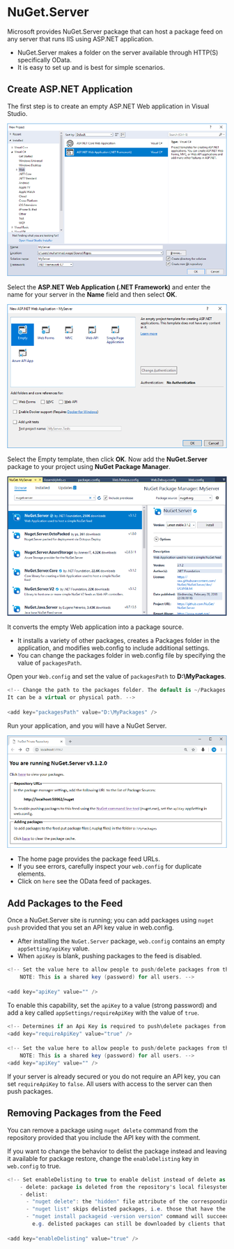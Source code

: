 # NuGet.Server

Microsoft provides NuGet.Server package that can host a package feed on any server that runs IIS using ASP.NET application. 

 - NuGet.Server makes a folder on the server available through HTTP(S) specifically OData. 
 - It is easy to set up and is best for simple scenarios.

## Create ASP.NET Application

The first step is to create an empty ASP.NET Web application in Visual Studio.

<img src="https://raw.githubusercontent.com/zzzprojects/nuget-tutorial/master/docs/images/host-nuget-packages3.png">

Select the **ASP.NET Web Application (.NET Framework)** and enter the name for your server in the **Name** field and then select **OK**.

<img src="https://raw.githubusercontent.com/zzzprojects/nuget-tutorial/master/docs/images/host-nuget-packages4.png">

Select the Empty template, then click **OK**. Now add the **NuGet.Server** package to your project using **NuGet Package Manager**.

<img src="https://raw.githubusercontent.com/zzzprojects/nuget-tutorial/master/docs/images/host-nuget-packages5.png">

It converts the empty Web application into a package source. 

 - It installs a variety of other packages, creates a Packages folder in the application, and modifies web.config to include additional settings.
 - You can change the packages folder in web.config file by specifying the value of `packagesPath`.


Open your `Web.config` and set the value of `packagesPath` to **D:\MyPackages**.

```csharp
<!-- Change the path to the packages folder. The default is ~/Packages. 
It can be a virtual or physical path. -->

<add key="packagesPath" value="D:\MyPackages" />
```

Run your application, and you will have a NuGet Server.

<img src="https://raw.githubusercontent.com/zzzprojects/nuget-tutorial/master/docs/images/host-nuget-packages6.png">

 - The home page provides the package feed URLs. 
 - If you see errors, carefully inspect your `web.config` for duplicate elements.
 - Click on `here` see the OData feed of packages.

## Add Packages to the Feed

Once a NuGet.Server site is running; you can add packages using `nuget push` provided that you set an API key value in web.config.

 - After installing the `NuGet.Server` package, `web.config` contains an empty `appSetting/apiKey` value.
 - When `apiKey` is blank, pushing packages to the feed is disabled.

```csharp
<!-- Set the value here to allow people to push/delete packages from the server.
    NOTE: This is a shared key (password) for all users. -->

<add key="apiKey" value="" />
```

To enable this capability, set the `apiKey` to a value (strong password) and add a key called `appSettings/requireApiKey` with the value of `true`.

```csharp
<!-- Determines if an Api Key is required to push\delete packages from the server. -->
<add key="requireApiKey" value="true" />

<!-- Set the value here to allow people to push/delete packages from the server.
    NOTE: This is a shared key (password) for all users. -->
<add key="apiKey" value="" />
```

If your server is already secured or you do not require an API key, you can set `requireApiKey` to `false`. All users with access to the server can then push packages.

## Removing Packages from the Feed

You can remove a package using `nuget delete` command from the repository provided that you include the API key with the comment.

If you want to change the behavior to delist the package instead and leaving it available for package restore, change the `enableDelisting` key in `web.config` to true.

```csharp
<!-- Set enableDelisting to true to enable delist instead of delete as a result of a "nuget delete" command.
    - delete: package is deleted from the repository's local filesystem.
    - delist: 
      - "nuget delete": the "hidden" file attribute of the corresponding nupkg on the repository local filesystem is turned on instead of deleting the file.
      - "nuget list" skips delisted packages, i.e. those that have the hidden attribute set on their nupkg.
      - "nuget install packageid -version version" command will succeed for both listed and delisted packages.
        e.g. delisted packages can still be downloaded by clients that explicitly specify their version. -->

<add key="enableDelisting" value="true" />
```
